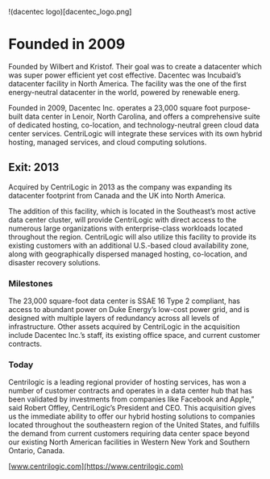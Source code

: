 !(dacentec logo)[dacentec_logo.png]

# Founded in 2009

Founded by Wilbert and Kristof. Their goal was to create a datacenter which was super power efficient yet cost effective.
Dacentec was Incubaid’s datacenter facility in North America. The facility was the one of the first energy-neutral datacenter in the world, powered by renewable energ.

Founded in 2009, Dacentec Inc. operates a 23,000 square foot purpose-built data center in Lenoir, North Carolina, and offers a comprehensive suite of dedicated hosting, co-location, and technology-neutral green cloud data center services. CentriLogic will integrate these services with its own hybrid hosting, managed services, and cloud computing solutions.

## Exit: 2013

Acquired by CentriLogic in 2013 as the company was expanding its datacenter footprint from Canada and the UK into North America.

The addition of this facility, which is located in the Southeast’s most active data center cluster, will provide CentriLogic with direct access to the numerous large organizations with enterprise-class workloads located throughout the region. CentriLogic will also utilize this facility to provide its existing customers with an additional U.S.-based cloud availability zone, along with geographically dispersed managed hosting, co-location, and disaster recovery solutions.

### Milestones

The 23,000 square-foot data center is SSAE 16 Type 2 compliant, has access to abundant power on Duke Energy’s low-cost power grid, and is designed with multiple layers of redundancy across all levels of infrastructure. Other assets acquired by CentriLogic in the acquisition include Dacentec Inc.’s staff, its existing office space, and current customer contracts.

### Today

Centrilogic is a leading regional provider of hosting services, has won a number of customer contracts and operates in a data center hub that has been validated by investments from companies like Facebook and Apple,” said Robert Offley, CentriLogic’s President and CEO. This acquisition gives us the immediate ability to offer our hybrid hosting solutions to companies located throughout the southeastern region of the United States, and fulfills the demand from current customers requiring data center space beyond our existing North American facilities in Western New York and Southern Ontario, Canada.

[www.centrilogic.com](https://www.centrilogic.com)